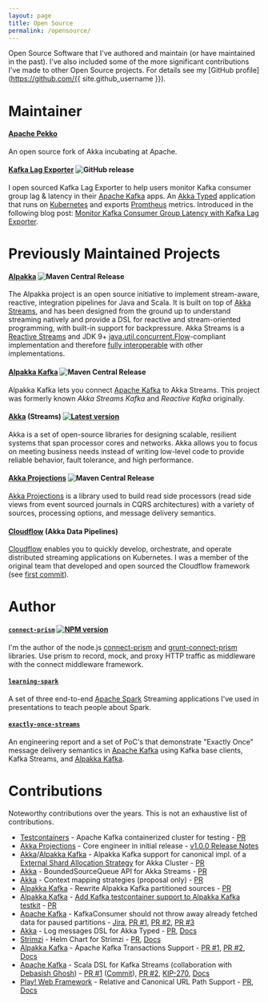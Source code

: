 ```yaml
---
layout: page
title: Open Source
permalink: /opensource/
---
```


Open Source Software that I've authored and maintain (or have maintained in the past). I've also included some of the more significant contributions I've made to other Open Source projects. For details see my [GitHub profile](https://github.com/{{ site.github_username }}).

# Maintainer

#### [Apache Pekko](https://pekko.apache.org/) 

An open source fork of Akka incubating at Apache.

#### [Kafka Lag Exporter](https://github.com/lightbend/kafka-lag-exporter) ![GitHub release](https://img.shields.io/github/release-pre/lightbend/kafka-lag-exporter.svg)

I open sourced Kafka Lag Exporter to help users monitor Kafka consumer group lag & latency in their [Apache Kafka](https://kafka.apache.org/) apps. An [Akka Typed](https://doc.akka.io/docs/akka/current/typed/index.html) application that runs on [Kubernetes](https://kubernetes.io/) and exports [Promtheus](https://prometheus.io/) metrics. Introduced in the following blog post: [Monitor Kafka Consumer Group Latency with Kafka Lag Exporter](https://www.lightbend.com/blog/monitor-kafka-consumer-group-latency-with-kafka-lag-exporter).


# Previously Maintained Projects

#### [Alpakka](https://github.com/akka/alpakka/) ![Maven Central Release](https://maven-badges.herokuapp.com/maven-central/com.lightbend.akka/akka-stream-alpakka-file_2.12/badge.svg)

The Alpakka project is an open source initiative to implement stream-aware, reactive, integration pipelines for Java and Scala. It is built on top of [Akka Streams](https://doc.akka.io/docs/akka/current/stream/index.html), and has been designed from the ground up to understand streaming natively and provide a DSL for reactive and stream-oriented programming, with built-in support for backpressure. Akka Streams is a [Reactive Streams](http://www.reactive-streams.org/) and JDK 9+ [java.util.concurrent.Flow](https://docs.oracle.com/javase/10/docs/api/java/util/concurrent/Flow.html)-compliant implementation and therefore [fully interoperable](https://doc.akka.io/docs/akka/current/general/stream/stream-design.html#interoperation-with-other-reactive-streams-implementations) with other implementations.

#### [Alpakka Kafka](https://github.com/akka/alpakka-kafka/) ![Maven Central Release](https://maven-badges.herokuapp.com/maven-central/com.typesafe.akka/akka-stream-kafka_2.12/badge.svg)

Alpakka Kafka lets you connect [Apache Kafka](https://kafka.apache.org/) to Akka Streams. This project was formerly known *Akka Streams Kafka* and *Reactive Kafka* originally.

#### [Akka](https://github.com/akka/akka/) (Streams) [![Latest version](https://index.scala-lang.org/akka/akka/akka-actor/latest.svg)](https://index.scala-lang.org/akka/akka/akka-actor)

Akka is a set of open-source libraries for designing scalable, resilient systems that span processor cores and networks. Akka allows you to focus on meeting business needs instead of writing low-level code to provide reliable behavior, fault tolerance, and high performance.

#### [Akka Projections](https://github.com/akka/akka-projection) ![Maven Central Release](https://maven-badges.herokuapp.com/maven-central/com.lightbend.akka/akka-projection-core_2.13/badge.svg)

[Akka Projections](https://doc.akka.io/docs/akka-projection/current/index.html) is a library used to build read side processors (read side views from event sourced journals in CQRS architectures) with a variety of sources, processing options, and message delivery semantics. 

#### [Cloudflow](https://github.com/lightbend/cloudflow) (Akka Data Pipelines)

[Cloudflow](https://cloudflow.io/) enables you to quickly develop, orchestrate, and operate distributed streaming applications on Kubernetes. I was a member of the original team that developed and open sourced the Cloudflow framework (see [first commit](https://github.com/lightbend/cloudflow/commit/6c8b9da3ad8ce160b25dac968ac020a2a4e26cc2)).

# Author

#### [`connect-prism`](https://github.com/seglo/connect-prism) [![NPM version](https://badge.fury.io/js/connect-prism.svg)](http://badge.fury.io/js/connect-prism)

I'm the author of the node.js [connect-prism](https://github.com/seglo/connect-prism) and [grunt-connect-prism](https://github.com/seglo/grunt-connect-prism) libraries.  Use prism to record, mock, and proxy HTTP traffic as middleware with the connect middleware framework.

#### [`learning-spark`](https://github.com/seglo/learning-spark)

A set of three end-to-end [Apache Spark](https://spark.apache.org/) Streaming applications I've used in presentations to teach people about Spark.

#### [`exactly-once-streams`](https://github.com/seglo/exactly-once-streams)

An engineering report and a set of PoC's that demonstrate "Exactly Once" message delivery semantics in [Apache Kafka](https://kafka.apache.org/) using Kafka base clients, Kafka Streams, and [Alpakka Kafka](https://doc.akka.io/docs/alpakka-kafka/current/home.html).

# Contributions

Noteworthy contributions over the years. This is not an exhaustive list of contributions.

* [Testcontainers](https://www.testcontainers.org) - Apache Kafka containerized cluster for testing - [PR](https://github.com/testcontainers/testcontainers-java/pull/1984)
* [Akka Projections](https://github.com/akka/akka-projection) - Core engineer in initial release - [v1.0.0 Release Notes](https://github.com/akka/akka-projection/releases/tag/v1.0.0)
* [Akka](https://github.com/akka/akka/)/[Alpakka Kafka](https://github.com/akka/alpakka-kafka/) - Alpakka Kafka support for canonical impl. of a [External Shard Allocation Strategy](https://doc.akka.io/docs/akka/current/typed/cluster-sharding.html#external-shard-allocation) for Akka Cluster - [PR](https://github.com/akka/alpakka-kafka/pull/1067)
* [Akka](https://github.com/akka/akka/) - BoundedSourceQueue API for Akka Streams - [PR](https://github.com/akka/akka/pull/29770)
* [Akka](https://github.com/akka/akka/) - Context mapping strategies (proposal only) - [PR](https://github.com/akka/akka/pull/28712)
* [Alpakka Kafka](https://github.com/akka/alpakka-kafka/) - Rewrite Alpakka Kafka partitioned sources - [PR](https://github.com/akka/alpakka-kafka/pull/930)
* [Alpakka Kafka](https://github.com/akka/alpakka-kafka/) - [Add Kafka testcontainer support to Alpakka Kafka testkit](https://doc.akka.io/docs/alpakka-kafka/current/testing-testcontainers.html) - [PR](https://github.com/akka/alpakka-kafka/pull/939)
* [Apache Kafka](https://kafka.apache.org/) - KafkaConsumer should not throw away already fetched data for paused partitions - [Jira](https://issues.apache.org/jira/browse/KAFKA-7548), [PR #1](https://github.com/apache/kafka/pull/6988), [PR #2](https://github.com/apache/kafka/pull/7221), [PR #3](https://github.com/apache/kafka/pull/7228)
* [Akka](https://github.com/akka/akka/) - Log messages DSL for Akka Typed - [PR](https://github.com/akka/akka/pull/26238), [Docs](https://doc.akka.io/api/akka/current/akka/actor/typed/scaladsl/Behaviors$.html#logMessages[T](logOptions:akka.actor.typed.LogOptions,behavior:akka.actor.typed.Behavior[T]):akka.actor.typed.Behavior[T])
* [Strimzi](https://strimzi.io/) - Helm Chart for Strimzi - [PR](https://github.com/strimzi/strimzi-kafka-operator/pull/565), [Docs](https://strimzi.io/docs/master/#deploying-cluster-operator-helm-chart-str)
* [Alpakka Kafka](https://github.com/akka/alpakka-kafka/) - Apache Kafka Transactions Support - [PR #1](https://github.com/akka/alpakka-kafka/pull/420), [PR #2](https://github.com/akka/alpakka-kafka/pull/481), [Docs](https://doc.akka.io/docs/akka-stream-kafka/current/transactions.html)
* [Apache Kafka](https://kafka.apache.org/) - Scala DSL for Kafka Streams (collaboration with [Debasish Ghosh](https://twitter.com/debasishg)) - [PR #1](https://github.com/apache/kafka/pull/4756) ([Commit](https://github.com/apache/kafka/commit/345abf7ff440a178c8ebd008c64bb933c8d711ad)), [PR #2](https://github.com/apache/kafka/pull/4949), [KIP-270](https://cwiki.apache.org/confluence/display/KAFKA/KIP-270+-+A+Scala+Wrapper+Library+for+Kafka+Streams), [Docs](https://kafka.apache.org/22/documentation/streams/developer-guide/dsl-api.html#scala-dsl)
* [Play! Web Framework](https://www.playframework.com/) - Relative and Canonical URL Path Support - [PR](https://github.com/playframework/playframework/pull/7839), [Docs](https://www.playframework.com/documentation/2.6.x/ScalaRouting#Relative-routes)
